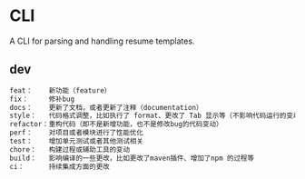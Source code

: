 # CLI

A CLI for parsing and handling resume templates.

## dev

```bash
feat：    新功能（feature）
fix：     修补bug
docs：    更新了文档，或者更新了注释（documentation）
style：   代码格式调整，比如执行了 format、更改了 Tab 显示等（不影响代码运行的变动），非指CSS的样式
refactor：重构代码（即不是新增功能，也不是修改bug的代码变动）
perf：    对项目或者模块进行了性能优化
test：    增加单元测试或者其他测试相关
chore：   构建过程或辅助工具的变动
build：   影响编译的一些更改，比如更改了maven插件、增加了npm 的过程等
ci：      持续集成方面的更改
```
